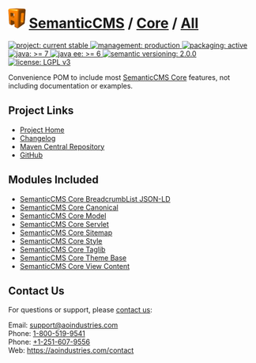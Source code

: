 # [<img src="ao-logo.png" alt="AO Logo" width="35" height="40">](https://github.com/aoindustries) [SemanticCMS](https://github.com/aoindustries/semanticcms) / [Core](https://github.com/aoindustries/semanticcms-core) / [All](https://github.com/aoindustries/semanticcms-core-all)
<p>
	<a href="https://aoindustries.com/life-cycle#project-current-stable">
		<img src="https://semanticcms.com/ao-badges/project-current-stable.svg" alt="project: current stable" />
	</a>
	<a href="https://aoindustries.com/life-cycle#management-production">
		<img src="https://semanticcms.com/ao-badges/management-production.svg" alt="management: production" />
	</a>
	<a href="https://aoindustries.com/life-cycle#packaging-active">
		<img src="https://semanticcms.com/ao-badges/packaging-active.svg" alt="packaging: active" />
	</a>
	<br />
	<a href="https://docs.oracle.com/javase/7/docs/api/">
		<img src="https://semanticcms.com/ao-badges/java-7.svg" alt="java: &gt;= 7" />
	</a>
	<a href="https://docs.oracle.com/javaee/6/api/">
		<img src="https://semanticcms.com/ao-badges/javaee-6.svg" alt="java ee: &gt;= 6" />
	</a>
	<a href="http://semver.org/spec/v2.0.0.html">
		<img src="https://semanticcms.com/ao-badges/semver-2.0.0.svg" alt="semantic versioning: 2.0.0" />
	</a>
	<a href="https://www.gnu.org/licenses/lgpl-3.0">
		<img src="https://semanticcms.com/ao-badges/license-lgpl-3.0.svg" alt="license: LGPL v3" />
	</a>
</p>

Convenience POM to include most [SemanticCMS Core](https://github.com/aoindustries/semanticcms-core) features, not including documentation or examples.

## Project Links
* [Project Home](https://semanticcms.com/core/all/)
* [Changelog](https://semanticcms.com/core/all/changelog)
* [Maven Central Repository](https://search.maven.org/#search%7Cgav%7C1%7Cg:%22com.semanticcms%22%20AND%20a:%22semanticcms-core-all%22)
* [GitHub](https://github.com/aoindustries/semanticcms-core-all)

## Modules Included
* [SemanticCMS Core BreadcrumbList JSON-LD](https://github.com/aoindustries/semanticcms-core-breadcrumblist-json-ld)
* [SemanticCMS Core Canonical](https://github.com/aoindustries/semanticcms-core-canonical)
* [SemanticCMS Core Model](https://github.com/aoindustries/semanticcms-core-model)
* [SemanticCMS Core Servlet](https://github.com/aoindustries/semanticcms-core-servlet)
* [SemanticCMS Core Sitemap](https://github.com/aoindustries/semanticcms-core-sitemap)
* [SemanticCMS Core Style](https://github.com/aoindustries/semanticcms-core-style)
* [SemanticCMS Core Taglib](https://github.com/aoindustries/semanticcms-core-taglib)
* [SemanticCMS Core Theme Base](https://github.com/aoindustries/semanticcms-core-theme-base)
* [SemanticCMS Core View Content](https://github.com/aoindustries/semanticcms-core-view-content)

## Contact Us
For questions or support, please [contact us](https://aoindustries.com/contact):

Email: [support@aoindustries.com](mailto:support@aoindustries.com)  
Phone: [1-800-519-9541](tel:1-800-519-9541)  
Phone: [+1-251-607-9556](tel:+1-251-607-9556)  
Web: https://aoindustries.com/contact
